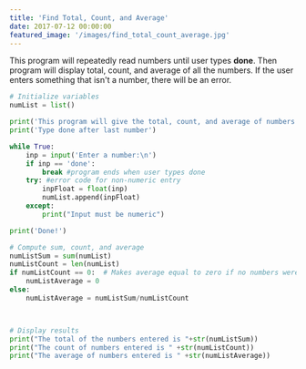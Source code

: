 ```yaml
---
title: 'Find Total, Count, and Average'
date: 2017-07-12 00:00:00
featured_image: '/images/find_total_count_average.jpg'
---
```


This program will repeatedly read numbers until user types <b>done</b>.  Then program will display total, count, and average of all the numbers. If the user enters something that isn't a number, there will be an error.



```python
# Initialize variables
numList = list()

print('This program will give the total, count, and average of numbers entered')
print('Type done after last number')

while True:
    inp = input('Enter a number:\n')
    if inp == 'done':
        break #program ends when user types done
    try: #error code for non-numeric entry
        inpFloat = float(inp)
        numList.append(inpFloat)
    except:
        print("Input must be numeric")

print('Done!')

# Compute sum, count, and average
numListSum = sum(numList)
numListCount = len(numList)
if numListCount == 0:  # Makes average equal to zero if no numbers were entered
    numListAverage = 0
else:
    numListAverage = numListSum/numListCount



# Display results
print("The total of the numbers entered is "+str(numListSum))
print("The count of numbers entered is " +str(numListCount))
print("The average of numbers entered is " +str(numListAverage))

```

